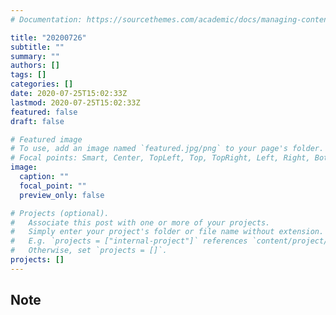 ```yaml
---
# Documentation: https://sourcethemes.com/academic/docs/managing-content/

title: "20200726"
subtitle: ""
summary: ""
authors: []
tags: []
categories: []
date: 2020-07-25T15:02:33Z
lastmod: 2020-07-25T15:02:33Z
featured: false
draft: false

# Featured image
# To use, add an image named `featured.jpg/png` to your page's folder.
# Focal points: Smart, Center, TopLeft, Top, TopRight, Left, Right, BottomLeft, Bottom, BottomRight.
image:
  caption: ""
  focal_point: ""
  preview_only: false

# Projects (optional).
#   Associate this post with one or more of your projects.
#   Simply enter your project's folder or file name without extension.
#   E.g. `projects = ["internal-project"]` references `content/project/deep-learning/index.md`.
#   Otherwise, set `projects = []`.
projects: []
---
```


## Note

